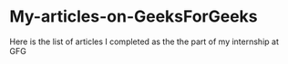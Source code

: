 # My-articles-on-GeeksForGeeks
Here is the list of articles I completed as the the part of my internship at GFG
